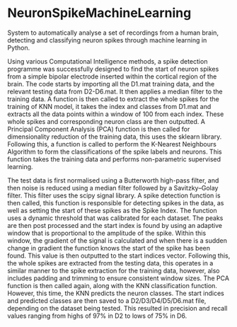 # NeuronSpikeMachineLearning
System to automatically analyse a set of recordings from a human brain, detecting and classifying neuron spikes through machine learning in Python.

Using various Computational Intelligence methods, a spike detection programme was successfully designed to find the start of neuron spikes from a simple bipolar electrode inserted within the cortical region of the brain. The code starts by importing all the D1.mat training data, and the relevant testing data from D2-D6.mat. It then applies a median filter to the training data. A function is then called to extract the whole spikes for the training of KNN model, it takes the index and classes from D1.mat and extracts all the data points within a window of 100 from each index. These whole spikes and corresponding neuron class are then outputted. A Principal Component Analysis (PCA) function is then called for dimensionality reduction of the training data, this uses the sklearn library. Following this, a function is called to perform the K-Nearest Neighbours Algorithm to form the classifications of the spike labels and neurons. This function takes the training data and performs non-parametric supervised learning. 

The test data is first normalised using a Butterworth high-pass filter, and then noise is reduced using a median filter followed by a Savitzky–Golay filter. This filter uses the scipy signal library. A spike detection function is then called, this function is responsible for detecting spikes in the data, as well as setting the start of these spikes as the Spike Index. The function uses a dynamic threshold that was calibrated for each dataset. The peaks are then post processed and the start index is found by using an adaptive window that is proportional to the amplitude of the spike. Within this window, the gradient of the signal is calculated and when there is a sudden change in gradient the function knows the start of the spike has been found. This value is then outputted to the start indices vector. Following this, the whole spikes are extracted from the testing data, this operates in a similar manner to the spike extraction for the training data, however, also includes padding and trimming to ensure consistent window sizes. The PCA function is then called again, along with the KNN classification function. However, this time, the KNN predicts the neuron classes. The start indices and predicted classes are then saved to a D2/D3/D4/D5/D6.mat file, depending on the dataset being tested. This resulted in precision and recall values ranging from highs of 97% in D2 to lows of 75% in D6.
